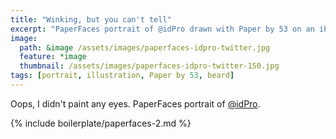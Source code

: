 ```yaml
---
title: "Winking, but you can't tell"
excerpt: "PaperFaces portrait of @idPro drawn with Paper by 53 on an iPad."
image: 
  path: &image /assets/images/paperfaces-idpro-twitter.jpg 
  feature: *image
  thumbnail: /assets/images/paperfaces-idpro-twitter-150.jpg
tags: [portrait, illustration, Paper by 53, beard]
---
```


Oops, I didn't paint any eyes. PaperFaces portrait of [@idPro](http://twitter.com/idPro).

{% include boilerplate/paperfaces-2.md %}
